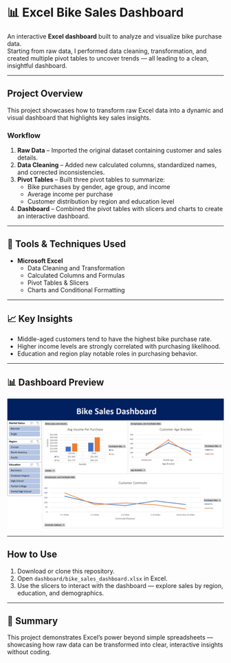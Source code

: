 # 📊 Excel Bike Sales Dashboard

An interactive **Excel dashboard** built to analyze and visualize bike purchase data.  
Starting from raw data, I performed data cleaning, transformation, and created multiple pivot tables to uncover trends — all leading to a clean, insightful dashboard.

---

## Project Overview

This project showcases how to transform raw Excel data into a dynamic and visual dashboard that highlights key sales insights.

### Workflow
1. **Raw Data** – Imported the original dataset containing customer and sales details.  
2. **Data Cleaning** – Added new calculated columns, standardized names, and corrected inconsistencies.  
3. **Pivot Tables** – Built three pivot tables to summarize:
   - Bike purchases by gender, age group, and income
   - Average income per purchase
   - Customer distribution by region and education level  
4. **Dashboard** – Combined the pivot tables with slicers and charts to create an interactive dashboard.

---

## 🧮 Tools & Techniques Used

- **Microsoft Excel**
  - Data Cleaning and Transformation  
  - Calculated Columns and Formulas  
  - Pivot Tables & Slicers  
  - Charts and Conditional Formatting  

---

## 📈 Key Insights

- Middle-aged customers tend to have the highest bike purchase rate.  
- Higher income levels are strongly correlated with purchasing likelihood.  
- Education and region play notable roles in purchasing behavior.  

---

## 📊 Dashboard Preview

![Bike Sales Dashboard](dashboard.png)

---

## How to Use

1. Download or clone this repository.  
2. Open `dashboard/bike_sales_dashboard.xlsx` in Excel.  
3. Use the slicers to interact with the dashboard — explore sales by region, education, and demographics.

---

## 🏁 Summary

This project demonstrates Excel’s power beyond simple spreadsheets — showcasing how raw data can be transformed into clear, interactive insights without coding.


